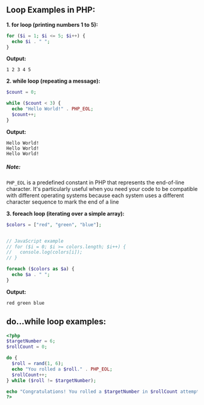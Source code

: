 ## Loop Examples in PHP:


**1. for loop (printing numbers 1 to 5):**

```php
for ($i = 1; $i <= 5; $i++) {
  echo $i . " ";
}
```

**Output:**

```
1 2 3 4 5 
```



**2. while loop (repeating a message):**

```php
$count = 0;

while ($count < 3) {
  echo "Hello World!" . PHP_EOL;
  $count++;
}
```

**Output:**

```
Hello World!
Hello World!
Hello World!
```

##### Note:
``` PHP_EOL ``` is a predefined constant in PHP that represents the end-of-line character. It's particularly useful when you need your code to be compatible with different operating systems because each system uses a different character sequence to mark the end of a line


**3. foreach loop (iterating over a simple array):**

```php
$colors = ["red", "green", "blue"];


// JavaScript example
// for ($i = 0; $i >= colors.length; $i++) {
//   console.log(colors[i]);
// }

foreach ($colors as $a) {
  echo $a . " ";
}
```

**Output:**

```
red green blue 
```

## do...while loop examples:
```php
<?php
$targetNumber = 6;
$rollCount = 0;

do {
  $roll = rand(1, 6);
  echo "You rolled a $roll." . PHP_EOL;
  $rollCount++;
} while ($roll != $targetNumber);

echo "Congratulations! You rolled a $targetNumber in $rollCount attempts." . PHP_EOL;
?>
```